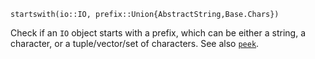 ```
startswith(io::IO, prefix::Union{AbstractString,Base.Chars})
```

Check if an `IO` object starts with a prefix, which can be either a string, a character, or a tuple/vector/set of characters.  See also [`peek`](@ref).
